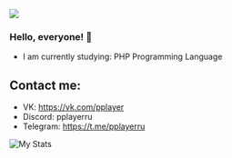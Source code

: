 ![](https://komarev.com/ghpvc/?username=pplayerru)

### Hello, everyone! 👋
+ I am currently studying: PHP Programming Language

## Contact me:

+ VK: https://vk.com/pplayer
+ Discord: pplayerru
+ Telegram: https://t.me/pplayerru

![My Stats](https://github-readme-stats.vercel.app/api?username=pplayerru&show_icons=true&count_private=true&hide_title=true)
